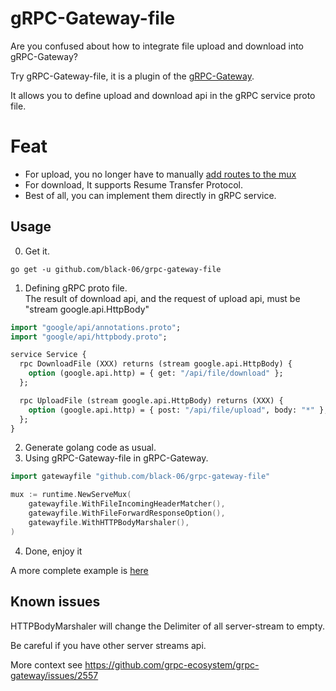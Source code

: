# gRPC-Gateway-file

Are you confused about how to integrate file upload and download into gRPC-Gateway?

Try gRPC-Gateway-file, it is a plugin of the [gRPC-Gateway](https://github.com/grpc-ecosystem/grpc-gateway).

It allows you to define upload and download api in the gRPC service proto file.

# Feat

- For upload, you no longer have to
  manually [add routes to the mux](https://grpc-ecosystem.github.io/grpc-gateway/docs/mapping/binary_file_uploads/)
- For download, It supports Resume Transfer Protocol.
- Best of all, you can implement them directly in gRPC service.

## Usage

0. Get it.

```shell
go get -u github.com/black-06/grpc-gateway-file
```

1. Defining gRPC proto file.  
   The result of download api, and the request of upload api, must be "stream google.api.HttpBody"

```protobuf
import "google/api/annotations.proto";
import "google/api/httpbody.proto";

service Service {
  rpc DownloadFile (XXX) returns (stream google.api.HttpBody) {
    option (google.api.http) = { get: "/api/file/download" };
  };

  rpc UploadFile (stream google.api.HttpBody) returns (XXX) {
    option (google.api.http) = { post: "/api/file/upload", body: "*" };
  };
}
```

2. Generate golang code as usual.
3. Using gRPC-Gateway-file in gRPC-Gateway.

```go
import gatewayfile "github.com/black-06/grpc-gateway-file"

mux := runtime.NewServeMux(
	gatewayfile.WithFileIncomingHeaderMatcher(),
	gatewayfile.WithFileForwardResponseOption(),
	gatewayfile.WithHTTPBodyMarshaler(),
)
```

4. Done, enjoy it

A more complete example is [here](./examples)

## Known issues

HTTPBodyMarshaler will change the Delimiter of all server-stream to empty. 

Be careful if you have other server streams api. 

More context see https://github.com/grpc-ecosystem/grpc-gateway/issues/2557 
